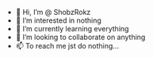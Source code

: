 - 👋 Hi, I’m @ ShobzRokz
- 👀 I’m interested in nothing
- 🌱 I’m currently learning everything
- 💞️ I’m looking to collaborate on anything
- 📫 To reach me jst do nothing... 

<!---
ShobzRokz/ShobzRokz is a ✨ special ✨ repository because its `README.md` (this file) appears on your GitHub profile.
You can click the Preview link to take a look at your changes.
--->
